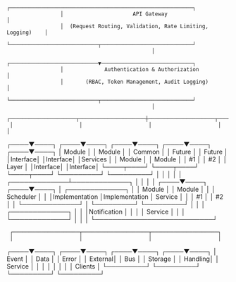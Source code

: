                      ┌──────────────────────────────────────────────────────────┐
                     │                      API Gateway                          │
                     │  (Request Routing, Validation, Rate Limiting, Logging)    │
                     └────────────────────────────┬─────────────────────────────┘
                                                  │
                     ┌────────────────────────────▼─────────────────────────────┐
                     │             Authentication & Authorization                │
                     │       (RBAC, Token Management, Audit Logging)             │
                     └────────────────────────────┬─────────────────────────────┘
                                                  │
     ┌─────────────────────┬─────────────────────┼─────────────────────┬─────────────────────┐
     │                     │                     │                     │                     │
┌────▼────┐          ┌────▼────┐          ┌────▼────┐          ┌────▼────┐          ┌────▼────┐
│ Module  │          │ Module  │          │ Common  │          │ Future  │          │ Future  │
│Interface│          │Interface│          │Services │          │ Module  │          │ Module  │
│   #1    │          │   #2    │          │  Layer  │          │Interface│          │Interface│
└────┬────┘          └────┬────┘          └────┬────┘          └─────────┘          └─────────┘
     │                     │                    │
     │                     │      ┌─────────────┴─────────────┐
     │                     │      │                           │
┌────▼────┐          ┌────▼────┐ │    ┌─────────────┐        │
│  Module │          │  Module │ │    │  Scheduler  │        │
│Implementation      │Implementation  │  Service    │        │
│   #1    │          │   #2    │ │    └─────────────┘        │
└─────────┘          └─────────┘ │                           │
                                  │    ┌─────────────┐        │
                                  │    │Notification │        │
                                  │    │  Service    │        │
                                  │    └─────────────┘        │
                                  │                           │
                                  └───────────────────────────┘

     ┌─────────────────────┬─────────────────────┬─────────────────────┐
     │                     │                     │                     │
┌────▼────┐          ┌────▼────┐          ┌────▼────┐          ┌────▼────┐
│  Event  │          │  Data   │          │  Error  │          │ External│
│   Bus   │          │ Storage │          │ Handling│          │ Service │
│         │          │         │          │         │          │ Clients │
└─────────┘          └─────────┘          └─────────┘          └─────────┘